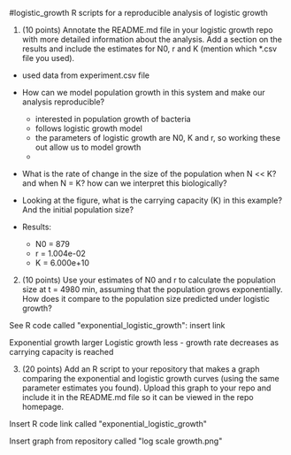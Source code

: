 #logistic_growth
R scripts for a reproducible analysis of logistic growth

1) (10 points) Annotate the README.md file in your logistic growth
repo with more detailed information about the analysis. Add a section
on the results and include the estimates for N0, r and K (mention
which *.csv file you used).

- used data from experiment.csv file
  
- How can we model population growth in this system and make our analysis reproducible?
  - interested in population growth of bacteria
  - follows logistic growth model
  - the parameters of logistic growth are N0, K and r, so working these out allow us to model growth
  - 

- What is the rate of change in the size of the population when N << K? and when N = K? how can we interpret this biologically?

- Looking at the figure, what is the carrying capacity (K) in this example? And the initial population size?

- Results:
  - N0 = 879
  - r = 1.004e-02
  - K = 6.000e+10 


2) (10 points) Use your estimates of N0 and r to calculate the population
size at t = 4980 min, assuming that the population grows exponentially.
How does it compare to the population size predicted under logistic
growth?

See R code called "exponential_logistic_growth": insert link

Exponential growth larger
Logistic growth less - growth rate decreases as carrying capacity is reached


3) (20 points) Add an R script to your repository that makes a graph
comparing the exponential and logistic growth curves (using the same
parameter estimates you found). Upload this graph to your repo and
include it in the README.md file so it can be viewed in the repo
homepage.

Insert R code link called "exponential_logistic_growth"

Insert graph from repository called "log scale growth.png"
